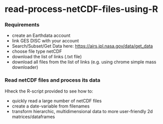 # read-process-netCDF-files-using-R

### Requirements
- create an Earthdata account
- link GES DISC with your account
- Search/Subset/Get Data here: https://airs.jpl.nasa.gov/data/get_data
- choose file type netCDF
- download the list of links (.txt file)
- download all files from the list of links (e.g. using chrome simple mass downloader)

### Read netCDF files and process its data
Hheck the R-script provided to see how to:
- quickly read a large number of netCDF files
- create a date-variable from filenames
- transform hierarchic, multidimensional data to more user-friendly 2d matrices/dataframes

